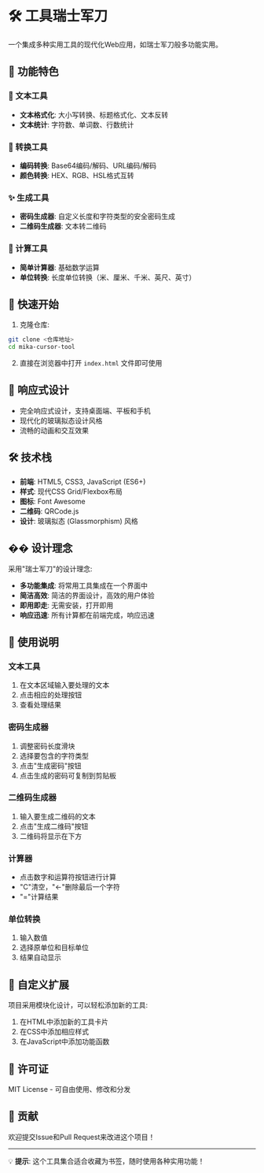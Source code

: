 # 🛠️ 工具瑞士军刀

一个集成多种实用工具的现代化Web应用，如瑞士军刀般多功能实用。

## 🌟 功能特色

### 📝 文本工具
- **文本格式化**: 大小写转换、标题格式化、文本反转
- **文本统计**: 字符数、单词数、行数统计

### 🔄 转换工具
- **编码转换**: Base64编码/解码、URL编码/解码
- **颜色转换**: HEX、RGB、HSL格式互转

### ✨ 生成工具
- **密码生成器**: 自定义长度和字符类型的安全密码生成
- **二维码生成器**: 文本转二维码

### 🧮 计算工具
- **简单计算器**: 基础数学运算
- **单位转换**: 长度单位转换（米、厘米、千米、英尺、英寸）

## 🚀 快速开始

1. 克隆仓库:
```bash
git clone <仓库地址>
cd mika-cursor-tool
```

2. 直接在浏览器中打开 `index.html` 文件即可使用

## 📱 响应式设计

- 完全响应式设计，支持桌面端、平板和手机
- 现代化的玻璃拟态设计风格
- 流畅的动画和交互效果

## 🛠️ 技术栈

- **前端**: HTML5, CSS3, JavaScript (ES6+)
- **样式**: 现代CSS Grid/Flexbox布局
- **图标**: Font Awesome
- **二维码**: QRCode.js
- **设计**: 玻璃拟态 (Glassmorphism) 风格

## �� 设计理念

采用"瑞士军刀"的设计理念:
- **多功能集成**: 将常用工具集成在一个界面中
- **简洁高效**: 简洁的界面设计，高效的用户体验
- **即用即走**: 无需安装，打开即用
- **响应迅速**: 所有计算都在前端完成，响应迅速

## 📖 使用说明

### 文本工具
1. 在文本区域输入要处理的文本
2. 点击相应的处理按钮
3. 查看处理结果

### 密码生成器
1. 调整密码长度滑块
2. 选择要包含的字符类型
3. 点击"生成密码"按钮
4. 点击生成的密码可复制到剪贴板

### 二维码生成器
1. 输入要生成二维码的文本
2. 点击"生成二维码"按钮
3. 二维码将显示在下方

### 计算器
- 点击数字和运算符按钮进行计算
- "C"清空，"←"删除最后一个字符
- "="计算结果

### 单位转换
1. 输入数值
2. 选择原单位和目标单位
3. 结果自动显示

## 🔧 自定义扩展

项目采用模块化设计，可以轻松添加新的工具:

1. 在HTML中添加新的工具卡片
2. 在CSS中添加相应样式
3. 在JavaScript中添加功能函数

## 📄 许可证

MIT License - 可自由使用、修改和分发

## 🤝 贡献

欢迎提交Issue和Pull Request来改进这个项目！

---

💡 **提示**: 这个工具集合适合收藏为书签，随时使用各种实用功能！
